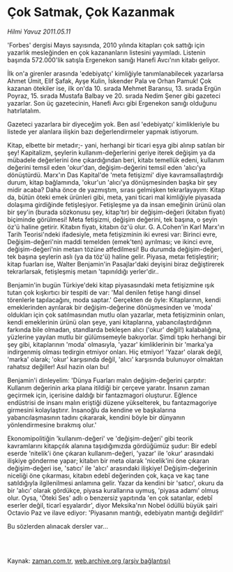 # Çok Satmak, Çok Kazanmak

*Hilmi Yavuz 2011.05.11*

<td class="columnist-detail">
<p>'Forbes' dergisi Mayıs sayısında, 2010 yılında kitapları çok sattığı için yazarlık mesleğinden en çok kazananların listesini yayımladı. Listenin başında 572.000'lik satışla Ergenekon sanığı Hanefi Avcı'nın kitabı geliyor.</p>
<p>
<div id="haberMetinDiv">
<p>İlk on'a girenler arasında 'edebiyatçı' kimliğiyle tanımlanabilecek yazarlarsa Ahmet Ümit, Elif Şafak, Ayşe Kulin, İskender Pala ve Orhan Pamuk! Çok kazanan ötekiler ise, ilk on'da 10. sırada Mehmet Baransu, 13. sırada Ergün Poyraz, 15. sırada Mustafa Balbay ve 20. sırada Nedim Şener gibi gazeteci yazarlar. Son üç gazetecinin, Hanefi Avcı gibi Ergenekon sanığı olduğunu hatırlatalım.
<p> Gazeteci yazarlara bir diyeceğim yok. Ben asıl 'edebiyatçı' kimlikleriyle bu listede yer alanlara ilişkin bazı değerlendirmeler yapmak istiyorum.
<p> Kitap, elbette bir metadır;- yani, herhangi bir ticari eşya gibi alınıp satılan bir şey! Kapitalizm, şeylerin kullanım-değerlerini geriye iterek değişim ya da mübadele değerlerini öne çıkardığından beri, kitabı temellük edeni, kullanım değerini temsil eden 'okur'dan, değişim-değerini temsil eden 'alıcı'ya dönüştürdü. Marx'ın Das Kapital'de 'meta fetişizmi' diye kavramsallaştırdığı durum, kitap bağlamında, 'okur'un 'alıcı'ya dönüşmesinden başka bir şey midir acaba? Daha önce de yazmıştım, sırası gelmişken tekrarlayayım: Kitap da, bütün öteki emek ürünleri gibi, meta, yani ticari mal kimliğiyle piyasada dolaşıma girdiğinde fetişleşiyor. Fetişleşme ya da insan emeğinin ürünü olan bir şey'in (burada sözkonusu şey, kitap'tır) bir değişim-değeri (kitabın fiyatı) biçiminde görülmesi! Meta fetişizmi, değişim değerini, tek başına, o şeyin öz'ü haline getirir. Kitabın fiyatı, kitabın öz'ü olur. G. A.Cohen'in Karl Marx'ın Tarih Teorisi'ndeki ifadesiyle, meta fetişizminin iki evresi var: Birinci evre, Değişim-değeri'nin maddi temelden (emek'ten) ayrılması; ve ikinci evre, değişim-değeri'nin metaın tözüne atfedilmesi! Bu durumda değişim-değeri, tek başına şeylerin aslı (ya da töz'ü) haline gelir. Piyasa, metaı fetişleştirir; kitap fuarları ise, Walter Benjamin'in Pasajlar'daki deyişini biraz değiştirerek tekrarlarsak, fetişleşmiş metaın 'tapınıldığı yerler'dir..
<p> Benjamin'in bugün Türkiye'deki kitap piyasasındaki meta fetişizmine ışık tutan çok kışkırtıcı bir tespiti de var: 'Mal denilen fetişe hangi dinsel törenlerle tapılacağını, moda saptar.' Gerçekten de öyle: Kitaplarının, kendi emeklerinden ayrılarak bir değişim-değerine dönüşmesinden ve 'moda' oldukları için çok satılmasından mutlu olan yazarlar, meta fetişizminin onları, kendi emeklerinin ürünü olan şeye, yani kitaplarına, yabancılaştırdığının farkında bile olmadan, standlarda bekleşen alıcı ('okur' değil!) kalabalığına, yüzlerine yayılan mutlu bir gülümsemeyle bakıyorlar. Şimdi tıpkı herhangi bir şey gibi, kitaplarının 'moda' olmasıyla, 'yazar' kimliklerinin bir 'marka'ya indirgenmiş olması tedirgin etmiyor onları. Hiç etmiyor! 'Yazar' olarak değil, 'marka' olarak; 'okur' karşısında değil, 'alıcı' karşısında bulunuyor olmaktan rahatsız değiller! Asıl hazin olan bu!
<p> Benjamin'i dinleyelim: 'Dünya Fuarları malın değişim-değerini çarpıtır: Kullanım değerinin arka plana itildiği bir çerçeve yaratır. İnsanın zaman geçirmek için, içerisine daldığı bir fantazmagori oluşturur. Eğlence endüstrisi de insanı malın eriştiği düzene yükselterek, bu fantazmagoriye girmesini kolaylaştırır. İnsanoğlu da kendine ve başkalarına yabancılaşmasının tadını çıkararak, kendini böyle bir dünyanın yönlendirmesine bırakmış olur.'
<p> Ekonomipolitiğin 'kullanım-değeri' ve 'değişim-değeri' gibi teorik kavramlarını kitapçılık alanına taşıdığımızda gördüğümüz şudur: Bir edebî eserde 'nitelik'i öne çıkaran kullanım-değeri, 'yazar' ile 'okur' arasındaki ilişkiye gönderme yapar; kitabın bir meta olarak 'nicelik'ini öne çıkaran değişim-değeri ise, 'satıcı' ile 'alıcı' arasındaki ilişkiye! Değişim-değerinin niceliği öne çıkarması, kitabın edebî değerinden çok, kaça ve kaç tane satıldığıyla ilgilenilmesi anlamına gelir. Yazar da kendini bir 'satıcı', okuru da bir 'alıcı' olarak gördükçe, piyasa kurallarına uymuş, 'piyasa adamı' olmuş olur. Oysa, 'Öteki Ses' adlı o benzersiz yapıtında 'en çok satanlar, edebî eserler değil, ticarî eşyalardır', diyor Meksika'nın Nobel ödüllü büyük şairi Octavio Paz ve ilave ediyor: 'Piyasanın mantığı, edebiyatın mantığı değildir!'
<p> Bu sözlerden alınacak dersler var... </p></p></p></p></p></p></p></div>
</p>


<p><br>
		 </br></p></td>

Kaynak: [zaman.com.tr](http://zaman.com.tr/yazar.do?yazino=1132779), [web.archive.org (arşiv bağlantısı)](http://web.archive.org/web/20110511222848/http://zaman.com.tr:80/yazar.do?yazino=1132779)
